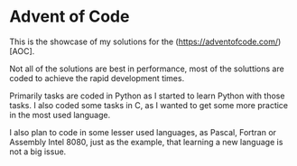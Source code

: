 # Advent of Code

This is the showcase of my solutions for the (https://adventofcode.com/)[AOC].

Not all of the solutions are best in performance, most of the soluttions are coded to achieve the rapid development times. 

Primarily tasks are coded in Python as I started to learn Python with those tasks.
I also coded some tasks in C, as I wanted to get some more practice in the most used language.

I also plan to code in some lesser used languages, as Pascal, Fortran or Assembly Intel 8080, just as the example, that learning a new language is not a big issue.
